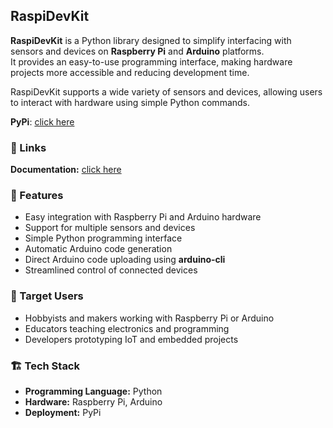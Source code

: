 ## RaspiDevKit

**RaspiDevKit** is a Python library designed to simplify interfacing with sensors and devices on **Raspberry Pi** and **Arduino** platforms.  
It provides an easy-to-use programming interface, making hardware projects more accessible and reducing development time.

RaspiDevKit supports a wide variety of sensors and devices, allowing users to interact with hardware using simple Python commands.

**PyPi**: [click here](https://pypi.org/project/raspidevkit/)

### 🔗 Links

**Documentation:** [click here](https://raspidevkit.readthedocs.io/en/latest/)

### 🚀 Features

- Easy integration with Raspberry Pi and Arduino hardware
- Support for multiple sensors and devices
- Simple Python programming interface
- Automatic Arduino code generation
- Direct Arduino code uploading using **arduino-cli**
- Streamlined control of connected devices

### 🎯 Target Users

- Hobbyists and makers working with Raspberry Pi or Arduino
- Educators teaching electronics and programming
- Developers prototyping IoT and embedded projects

### 🏗️ Tech Stack

- **Programming Language:** Python
- **Hardware:** Raspberry Pi, Arduino
- **Deployment:** PyPi

